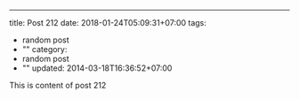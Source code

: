 ---
title: Post 212
date: 2018-01-24T05:09:31+07:00
tags:
  - random post
  - ""
category:
  - random post
  - ""
updated: 2014-03-18T16:36:52+07:00

This is content of post 212